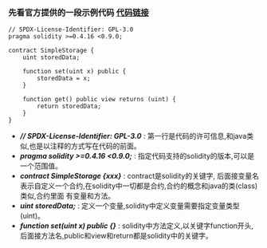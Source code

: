 ### 先看官方提供的一段示例代码 [代码链接](https://docs.soliditylang.org/en/v0.8.17/introduction-to-smart-contracts.html)
``` solidity
// SPDX-License-Identifier: GPL-3.0
pragma solidity >=0.4.16 <0.9.0;

contract SimpleStorage {
    uint storedData;

    function set(uint x) public {
        storedData = x;
    }

    function get() public view returns (uint) {
        return storedData;
    }
}
```

- ***// SPDX-License-Identifier: GPL-3.0*** : 第一行是代码的许可信息,和java类似,也是以注释的方式写在代码的前面。
- ***pragma solidity >=0.4.16 <0.9.0;*** : 指定代码支持的solidity的版本,可以是一个范围值。
- ***contract SimpleStorage {xxx}*** : contract是solidity的关键字, 后面接变量名表示自定义一个合约,在solidity中一切都是合约,合约的概念和java的类(class)类似,合约里面
有变量和方法。
- ***uint storedData;*** : 定义一个变量,solidity中定义变量需要指定变量类型(uint)。
- ***function set(uint x) public {}*** : solidity中方法定义,以关键字function开头,后面接方法名,public和view和return都是solidity中的关键字。

